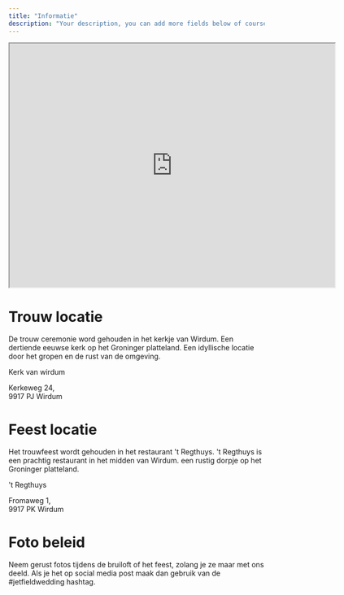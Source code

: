 ```yaml
---
title: "Informatie"
description: "Your description, you can add more fields below of course..."
---
```


<iframe src="https://www.google.com/maps/d/u/0/embed?mid=1zpfMXipxe8UgFLqH1IiIvPz-AHADe_8&ehbc=2E312F" width="640" height="480"></iframe>

<h1>Trouw locatie</h1>

De trouw ceremonie word gehouden in het kerkje van Wirdum.
Een dertiende eeuwse kerk op het Groninger platteland. Een idyllische locatie door het gropen en de rust van de omgeving.

Kerk van wirdum

Kerkeweg 24,<br />
9917 PJ Wirdum

<h1>Feest locatie</h1>

Het trouwfeest wordt gehouden in het restaurant 't Regthuys. 't Regthuys is een prachtig restaurant in het midden van Wirdum. een rustig dorpje op het Groninger platteland.

't Regthuys

Fromaweg 1,<br/>
9917 PK Wirdum

<h1>Foto beleid</h1>
Neem gerust fotos tijdens de bruiloft of het feest, zolang je ze maar met ons deeld. Als je het op social media post maak dan gebruik van de #jetfieldwedding hashtag.
